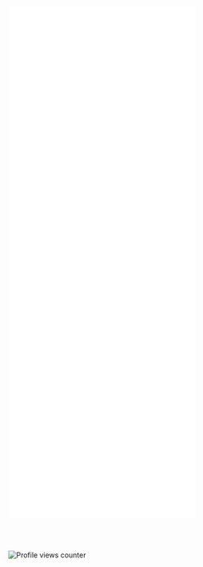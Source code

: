![Metrics](./github-metrics.svg)

<br/>  
<br/>  

![Profile views counter](https://komarev.com/ghpvc/?username=zhao-stanley&&style=flat-square)  
